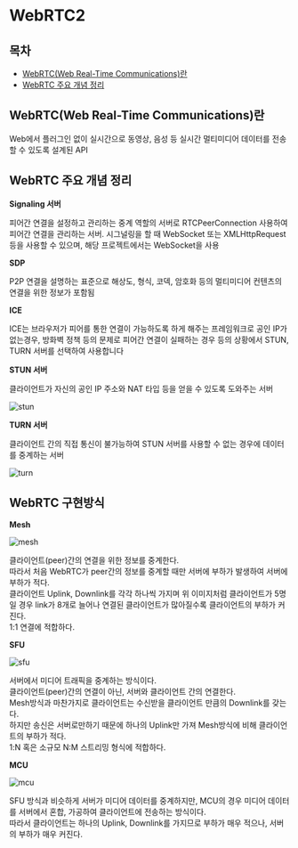 # WebRTC2


## 목차
* [WebRTC(Web Real-Time Communications)란 ](#WebRTC(Web-Real-Time-Communications)란)
* [WebRTC 주요 개념 정리](#WebRTC-주요-개념-정리)


## WebRTC(Web Real-Time Communications)란
Web에서 플러그인 없이 실시간으로 동영상, 음성 등 실시간 멀티미디어 데이터를 전송할 수 있도록 설계된 API


## WebRTC 주요 개념 정리

**Signaling 서버**

피어간 연결을 설정하고 관리하는 중계 역할의 서버로 RTCPeerConnection 사용하여 피어간 연결을 관리하는 서버. 시그널링을 할 때 WebSocket 또는 XMLHttpRequest등을 사용할 수 있으며, 해당 프로젝트에서는 WebSocket을 사용

**SDP**

P2P 연결을 설명하는 표준으로 해상도, 형식, 코덱, 암호화 등의 멀티미디어 컨텐츠의 연결을 위한 정보가 포함됨

**ICE**

ICE는 브라우저가 피어를 통한 연결이 가능하도록 하게 해주는 프레임워크로 공인 IP가 없는경우, 방화벽 정책 등의 문제로 피어간 연결이 실패하는 경우 등의 상황에서 STUN, TURN 서버를 선택하여 사용합니다

**STUN 서버**

클라이언트가 자신의 공인 IP 주소와 NAT 타입 등을 얻을 수 있도록 도와주는 서버

![stun](https://github.com/user-attachments/assets/856cb33b-1b65-46c0-a61e-016a78e54d5e)


**TURN 서버** 

클라이언트 간의 직접 통신이 불가능하여 STUN 서버를 사용할 수 없는 경우에 데이터를 중계하는 서버

![turn](https://github.com/user-attachments/assets/15f32390-ed50-46c3-95c9-521ef75904f2)


   
## **WebRTC 구현방식**

**Mesh**

![mesh](https://github.com/user-attachments/assets/876eeb57-8583-40b8-93df-0e8bb57e782d)

클라이언트(peer)간의 연결을 위한 정보를 중계한다. </br>
따라서 처음 WebRTC가 peer간의 정보를 중계할 때만 서버에 부하가 발생하여 서버에 부하가 적다.</br>
클라이언트 Uplink, Downlink를 각각 하나씩 가지며 위 이미지처럼 클라이언트가 5명일 경우 link가 8개로 늘어나 연결된 클라이언트가 많아질수록 클라이언트의 부하가 커진다.</br> 
1:1 연결에 적합하다.


**SFU**

![sfu](https://github.com/user-attachments/assets/1a57e32f-a67e-40a3-acd5-028fae4b403b)


서버에서 미디어 트래픽을 중계하는 방식이다.</br>
클라이언트(peer)간의 연결이 아닌, 서버와 클라이언트 간의 연결한다.</br>
Mesh방식과 마찬가지로 클라이언트는 수신받을 클라이언트 만큼의 Downlink를 갖는다.</br>
하지만 송신은 서버로만하기 때문에 하나의 Uplink만 가져 Mesh방식에 비해 클라이언트의 부하가 적다.</br>
1:N 혹은 소규모 N:M 스트리밍 형식에 적합하다.



**MCU**

![mcu](https://github.com/user-attachments/assets/88acecf6-6bb1-4219-b895-5bafffac61df)

SFU 방식과 비슷하게 서버가 미디어 데이터를 중계하지만, MCU의 경우 미디어 데이터를 서버에서 혼합, 가공하여 클라이언트에 전송하는 방식이다. <br/>
따라서 클라이언트는 하나의 Uplink, Downlink를 가지므로 부하가 매우 적으나, 서버의 부하가 매우 커진다.


